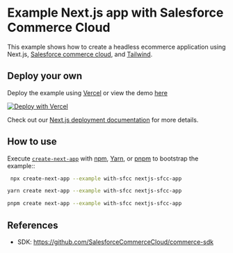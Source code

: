 # Example Next.js app with Salesforce Commerce Cloud

This example shows how to create a headless ecommerce application using Next.js, [Salesforce commerce cloud](https://www.salesforce.com/products/commerce-cloud/overview/), and [Tailwind](https://tailwindcss.com).

## Deploy your own

Deploy the example using [Vercel](https://vercel.com?utm_source=github&utm_medium=readme&utm_campaign=next-example) or view the demo [here](https://salesforce-cloud-commerce.vercel.app/)

[![Deploy with Vercel](https://vercel.com/button)](https://vercel.com/new/git/external?repository-url=https://github.com/vercel/next.js/tree/canary/examples/with-sfcc&project-name=with-sfcc&repository-name=with-sfcc&env=SFDC_CLIENT_ID,SFDC_SECRET,SFDC_ORGANIZATIONID,SFDC_SHORTCODE,SFDC_SITEID&envDescription=API%20Keys%20from%20SFCC%20needed%20to%20run%20this%20application.)

Check out our [Next.js deployment documentation](https://nextjs.org/docs/deployment) for more details.

## How to use

Execute [`create-next-app`](https://github.com/vercel/next.js/tree/canary/packages/with-sfcc) with [npm](https://docs.npmjs.com/cli/init), [Yarn](https://yarnpkg.com/lang/en/docs/cli/create/), or [pnpm](https://pnpm.io) to bootstrap the example::

```bash
 npx create-next-app --example with-sfcc nextjs-sfcc-app
```

```bash
yarn create next-app --example with-sfcc nextjs-sfcc-app
```

```bash
pnpm create next-app --example with-sfcc nextjs-sfcc-app
```

## References

- SDK: https://github.com/SalesforceCommerceCloud/commerce-sdk
